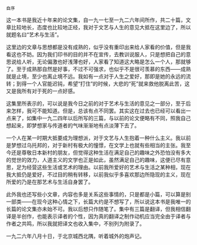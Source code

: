     自序 

   这一本书是我近十年来的论文集，自一九一七至一九二六年间所作，共二十篇，文章比较地长，态度也比较地正经，我对于文艺与人生的意见大抵在这里边了，所以就题名曰“艺术与生活”。

   这里边的文章与思想都是没有成熟的，似乎没有重印出来给人家看的价值，但是我看这也不妨。因为我们印书的目的并不在宣传，去教训说服人，只是想把自己的意思说给人听，无论偏激也好浅薄也好，人家看了知道这大略是怎么一个人，那就够了。至于成熟那自然是好事，不过不可强求，也似乎不是很可羡慕的东西——成熟就是止境，至少也离止境不远。我如有一点对于人生之爱好，那即是她的永远的流转；到得一个人官能迟钝，希望“打住”的时候，大悲的“死”就来救他脱离此苦，这又是我所有对于死的一点好感。

   这集里所表示的，可以说是我今日之前的对于艺术与生活的意见之一部分，至于后来怎样，我可不能知道。但是，总该有点不同罢。其实这在过去也已经可以看出一点来了，如集中一九二四年以后所写的三篇，与以前的论文便略有不同，照我自己想起来，即梦想家与传道者的气味渐渐地有点淡薄下去了。

   一个人在某一时期大抵要成为理想派，对于文艺与人生抱着一种什么主义。我以前是梦想过乌托邦的，对于新村有极大的憧憬，在文学上也就有些相当的主张。我至今还是尊敬日本新村的朋友，但觉得这种生活在满足自己的趣味之外恐怕没有多大的觉世的效力，人道主义的文学也正是如此，虽然满足自己的趣味，这便已尽有意思，足为经营这些生活或艺术的理由。以前我所爱好的艺术与生活之某种相，现在我大抵仍是爱好，不过目的稍有转移，以前我似乎多喜欢那边所隐现的主义，现在所爱的乃是在那艺术与生活自身罢了。

   此外我也还写些小文章，内容也多是关系这些事情的，只是都是小篇，可以算是别一部类——在现今这种心情之下，长篇大约是不想写了，所以说这本书是我唯一的长篇的论文集亦未始不可。我以后想只作随笔了。集中有三篇是翻译，但我相信翻译是半创作，也能表示译者的个性，因为真的翻译之制作动机应当完全由于译者与作者之共鸣，所以我就把译文也收入集中，不别列为附录了。

   一九二六年八月十日，于北京城西北隅，听着城外的炮声记。

